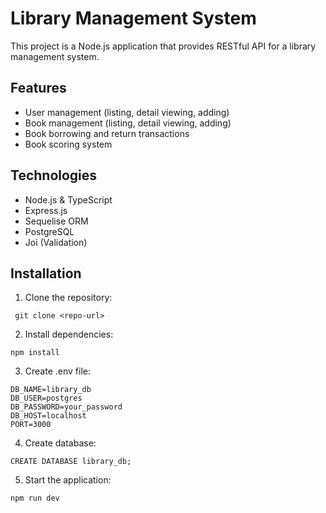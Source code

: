 # Library Management System
This project is a Node.js application that provides RESTful API for a library management system.

## Features

- User management (listing, detail viewing, adding)
- Book management (listing, detail viewing, adding)
- Book borrowing and return transactions
- Book scoring system

## Technologies

- Node.js & TypeScript
- Express.js
- Sequelise ORM
- PostgreSQL
- Joi (Validation)

## Installation
1. Clone the repository:

``` git clone <repo-url>```

2. Install dependencies:

```npm install```

3. Create .env file:
 ``` 
DB_NAME=library_db
DB_USER=postgres
DB_PASSWORD=your_password
DB_HOST=localhost
PORT=3000
```
4. Create database:
```
CREATE DATABASE library_db;
````
5. Start the application:
```
npm run dev
```

